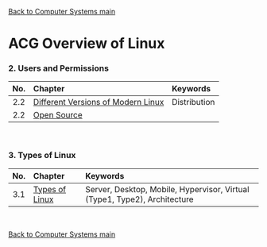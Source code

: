 [Back to Computer Systems main](../../../README.md)

# ACG Overview of Linux

### 2. Users and Permissions
|No.|Chapter|Keywords|
|:-:|:------|:-------|
|2.2|[Different Versions of Modern Linux](2_2/note.md)|Distribution|
|2.2|[Open Source](2_3/note.md)||

<br>

### 3. Types of Linux
|No.|Chapter|Keywords|
|:-:|:------|:-------|
|3.1|[Types of Linux](3_1/note.md)|Server, Desktop, Mobile, Hypervisor, Virtual (Type1, Type2), Architecture|

<br>



[Back to Computer Systems main](../../../README.md)